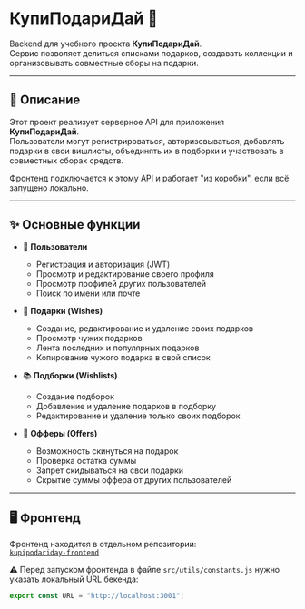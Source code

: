 # КупиПодариДай 🎁

Backend для учебного проекта **КупиПодариДай**.  
Сервис позволяет делиться списками подарков, создавать коллекции и организовывать совместные сборы на подарки.  

---

## 📖 Описание

Этот проект реализует серверное API для приложения **КупиПодариДай**.  
Пользователи могут регистрироваться, авторизовываться, добавлять подарки в свои вишлисты, объединять их в подборки и участвовать в совместных сборах средств.  

Фронтенд подключается к этому API и работает "из коробки", если всё запущено локально.

---

## ✨ Основные функции

- 👤 **Пользователи**
  - Регистрация и авторизация (JWT)
  - Просмотр и редактирование своего профиля
  - Просмотр профилей других пользователей
  - Поиск по имени или почте

- 🎁 **Подарки (Wishes)**
  - Создание, редактирование и удаление своих подарков
  - Просмотр чужих подарков
  - Лента последних и популярных подарков
  - Копирование чужого подарка в свой список

- 📚 **Подборки (Wishlists)**
  - Создание подборок
  - Добавление и удаление подарков в подборку
  - Редактирование и удаление только своих подборок

- 💸 **Офферы (Offers)**
  - Возможность скинуться на подарок
  - Проверка остатка суммы
  - Запрет скидываться на свои подарки
  - Скрытие суммы оффера от других пользователей

---

## 🖥️ Фронтенд

Фронтенд находится в отдельном репозитории:  
[`kupipodariday-frontend`](https://github.com/yandex-praktikum/kupipodariday-frontend)

⚠️ Перед запуском фронтенда в файле `src/utils/constants.js` нужно указать локальный URL бекенда:

```js
export const URL = "http://localhost:3001";
